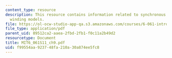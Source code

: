```yaml
---
content_type: resource
description: This resource contains information related to synchronous machine and
  winding models.
file: https://ol-ocw-studio-app-qa.s3.amazonaws.com/courses/6-061-introduction-to-electric-power-systems-spring-2011/f99554aa923748fa210a30a874ee5fc8_MIT6_061S11_ch9.pdf
file_type: application/pdf
parent_uid: 89512ca2-aaea-2fbd-2fb1-f0c11a2b49d2
resourcetype: Document
title: MIT6_061S11_ch9.pdf
uid: f99554aa-9237-48fa-210a-30a874ee5fc8
---
```

